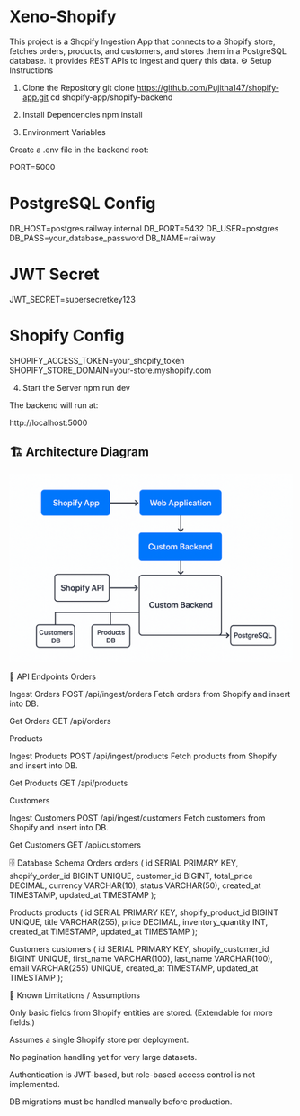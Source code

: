 # Xeno-Shopify

This project is a Shopify Ingestion App that connects to a Shopify store, fetches orders, products, and customers, and stores them in a PostgreSQL database.
It provides REST APIs to ingest and query this data.
⚙️ Setup Instructions
1. Clone the Repository
git clone https://github.com/Pujitha147/shopify-app.git
cd shopify-app/shopify-backend

2. Install Dependencies
npm install

3. Environment Variables

Create a .env file in the backend root:

PORT=5000

# PostgreSQL Config
DB_HOST=postgres.railway.internal
DB_PORT=5432
DB_USER=postgres
DB_PASS=your_database_password
DB_NAME=railway

# JWT Secret
JWT_SECRET=supersecretkey123

# Shopify Config
SHOPIFY_ACCESS_TOKEN=your_shopify_token
SHOPIFY_STORE_DOMAIN=your-store.myshopify.com

4. Start the Server
npm run dev


The backend will run at:

http://localhost:5000
## 🏗️ Architecture Diagram
![Architecture](./architecture.png)

📡 API Endpoints
Orders

Ingest Orders
POST /api/ingest/orders
Fetch orders from Shopify and insert into DB.

Get Orders
GET /api/orders

Products

Ingest Products
POST /api/ingest/products
Fetch products from Shopify and insert into DB.

Get Products
GET /api/products

Customers

Ingest Customers
POST /api/ingest/customers
Fetch customers from Shopify and insert into DB.

Get Customers
GET /api/customers

🗄️ Database Schema
Orders
orders (
  id SERIAL PRIMARY KEY,
  shopify_order_id BIGINT UNIQUE,
  customer_id BIGINT,
  total_price DECIMAL,
  currency VARCHAR(10),
  status VARCHAR(50),
  created_at TIMESTAMP,
  updated_at TIMESTAMP
);

Products
products (
  id SERIAL PRIMARY KEY,
  shopify_product_id BIGINT UNIQUE,
  title VARCHAR(255),
  price DECIMAL,
  inventory_quantity INT,
  created_at TIMESTAMP,
  updated_at TIMESTAMP
);

Customers
customers (
  id SERIAL PRIMARY KEY,
  shopify_customer_id BIGINT UNIQUE,
  first_name VARCHAR(100),
  last_name VARCHAR(100),
  email VARCHAR(255) UNIQUE,
  created_at TIMESTAMP,
  updated_at TIMESTAMP
);

🚧 Known Limitations / Assumptions

Only basic fields from Shopify entities are stored. (Extendable for more fields.)

Assumes a single Shopify store per deployment.

No pagination handling yet for very large datasets.

Authentication is JWT-based, but role-based access control is not implemented.

DB migrations must be handled manually before production.
